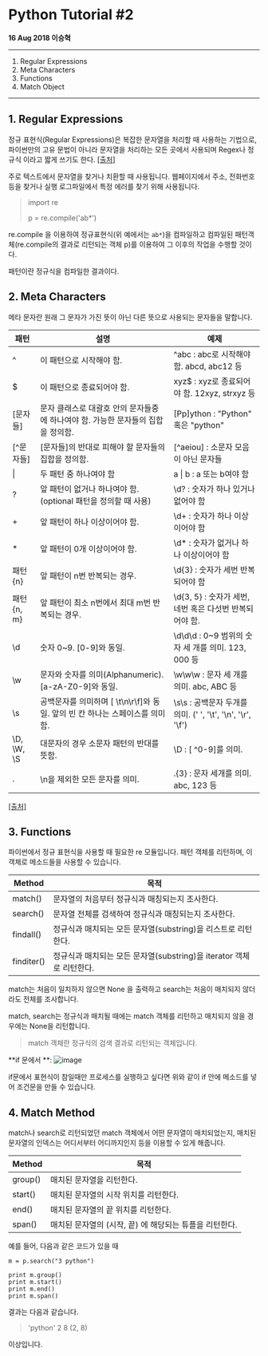 # Python Tutorial #2

**16 Aug 2018 이승혁**

------

1. Regular Expressions
2. Meta Characters
3. Functions
4. Match Object

------

## 1. Regular Expressions

정규 표현식(Regular Expressions)은 복잡한 문자열을 처리할 때 사용하는 기법으로, 파이썬만의 고유 문법이 아니라 문자열을 처리하는 모든 곳에서 사용되며 Regex나 정규식 이라고 짧게 쓰기도 한다. [[출처]](https://wikidocs.net/1642)

주로 텍스트에서 문자열을 찾거나 치환할 때 사용됩니다. 웹페이지에서 주소, 전화번호등을 찾거나 실행 로그파일에서 특정 에러를 찾기 위해 사용됩니다.

> import re
>
> p = re.compile('ab*')

re.compile 을 이용하여 정규표현식(위 예에서는 `ab*`)을 컴파일하고 컴파일된 패턴객체(re.compile의 결과로 리턴되는 객체 p)를 이용하여 그 이후의 작업을 수행할 것이다. 

패턴이란 정규식을 컴파일한 결과이다.

 

## 2. Meta Characters

메타 문자란 원래 그 문자가 가진 뜻이 아닌 다른 뜻으로 사용되는 문자들을 말합니다.

| 패턴       | 설명                                                         | 예제                                                       |
| ---------- | ------------------------------------------------------------ | ---------------------------------------------------------- |
| ^          | 이 패턴으로 시작해야 함.                                     | ^abc : abc로 시작해야 함. abcd, abc12 등                   |
| $          | 이 패턴으로 종료되어야 함.                                   | xyz$ : xyz로 종료되어야 함. 12xyz, strxyz 등               |
| [문자들]   | 문자 클래스로 대괄호 안의 문자들중에 하나여야 함. 가능한 문자들의 집합을 정의함. | [Pp]ython : "Python" 혹은 "python"                         |
| [^문자들]  | [문자들]의 반대로 피해야 할 문자들의 집합을 정의함.          | [^aeiou] : 소문자 모음이 아닌 문자들                       |
| \|         | 두 패턴 중 하나여야 함                                       | a \| b : a 또는 b여야 함                                   |
| ?          | 앞 패턴이 없거나 하나여야 함. (optional 패턴을 정의할 때 사용) | \d? : 숫자가 하나 있거나 없어야 함                         |
| +          | 앞 패턴이 하나 이상이어야 함.                                | \d+ : 숫자가 하나 이상이어야 함                            |
| *          | 앞 패턴이 0개 이상이어야 함.                                 | \d* : 숫자가 없거나 하나 이상이어야 함                     |
| 패턴{n}    | 앞 패턴이 n번 반복되는 경우.                                 | \d{3} : 숫자가 세번 반복되어야 함                          |
| 패턴{n, m} | 앞 패턴이 최소 n번에서 최대 m번 반복되는 경우.               | \d{3, 5} : 숫자가 세번, 네번 혹은 다섯번 반복되어야 함.    |
| \d         | 숫자 0~9. [0-9]와 동일.                                      | \d\d\d : 0~9 범위의 숫자 세 개를 의미. 123, 000 등         |
| \w         | 문자와 숫자를 의미(Alphanumeric). [a-zA-Z0-9]와 동일.        | \w\w\w : 문자 세 개를 의미. abc, ABC 등                    |
| \s         | 공백문자를 의미하며 [ \t\n\r\f]와 동일. 앞의 빈 칸 하나는 스페이스를 의미함. | \s\s : 공백문자 두개를 의미. (' ', '\t', '\n', '\r', '\f') |
| \D, \W, \S | 대문자의 경우 소문자 패턴의 반대를 뜻함.                     | \D : [ ^0-9]를 의미.                                       |
| .          | \n을 제외한 모든 문자를 의미.                                | .{3} : 문자 세개를 의미. abc, 123 등                       |

[[출처]](http://pythonstudy.xyz/python/article/401-%EC%A0%95%EA%B7%9C-%ED%91%9C%ED%98%84%EC%8B%9D-Regex)



## 3. Functions

파이썬에서 정규 표현식을 사용할 때 필요한 re 모듈입니다. 패턴 객체를 리턴하며, 이 객체로 메소드들을 사용할 수 있습니다.

| Method     | 목적                                                         |
| ---------- | ------------------------------------------------------------ |
| match()    | 문자열의 처음부터 정규식과 매칭되는지 조사한다.              |
| search()   | 문자열 전체를 검색하여 정규식과 매칭되는지 조사한다.         |
| findall()  | 정규식과 매치되는 모든 문자열(substring)을 리스트로 리턴한다. |
| finditer() | 정규식과 매치되는 모든 문자열(substring)을 iterator 객체로 리턴한다. |

match는 처음이 일치하지 않으면 None 을 출력하고 search는 처음이 매치되지 않더라도 전체를 조사합니다.

match, search는 정규식과 매치될 때에는 match 객체를 리턴하고 매치되지 않을 경우에는 None을 리턴합니다.

> match 객체란 정규식의 검색 결과로 리턴되는 객체입니다.

**if 문에서 **: ![image](https://user-images.githubusercontent.com/40850499/44176029-1b5ff180-a123-11e8-950b-f9c107af6f02.png)

if문에서 표현식이 참일때만 프로세스를 실행하고 싶다면 위와 같이 if 안에 메소드를 넣어 조건문을 만들 수 있습니다.



## 4. Match Method

match나 search로 리턴되었던 match 객체에서 어떤 문자열이 매치되었는지, 매치된 문자열의 인덱스는 어디서부터 어디까지인지 등을 이용할 수 있게 해줍니다.

| Method  | 목적                                                    |
| ------- | ------------------------------------------------------- |
| group() | 매치된 문자열을 리턴한다.                               |
| start() | 매치된 문자열의 시작 위치를 리턴한다.                   |
| end()   | 매치된 문자열의 끝 위치를 리턴한다.                     |
| span()  | 매치된 문자열의 (시작, 끝) 에 해당되는 튜플을 리턴한다. |

예를 들어, 다음과 같은 코드가 있을 때

```
m = p.search("3 python")

print m.group()
print m.start()
print m.end()
print m.span()
```

결과는 다음과 같습니다.

> 'python'
> 2
> 8
> (2, 8)



이상입니다.
